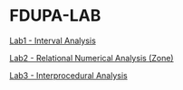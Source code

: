 # FDUPA-LAB

[Lab1 - Interval Analysis](./lab1.md)

[Lab2 - Relational Numerical Analysis (Zone)](./lab2.md)

[Lab3 - Interprocedural Analysis](./lab3.md)
